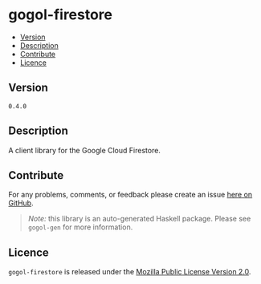 # gogol-firestore

* [Version](#version)
* [Description](#description)
* [Contribute](#contribute)
* [Licence](#licence)


## Version

`0.4.0`


## Description

A client library for the Google Cloud Firestore.


## Contribute

For any problems, comments, or feedback please create an issue [here on GitHub](https://github.com/brendanhay/gogol/issues).

> _Note:_ this library is an auto-generated Haskell package. Please see `gogol-gen` for more information.


## Licence

`gogol-firestore` is released under the [Mozilla Public License Version 2.0](http://www.mozilla.org/MPL/).
